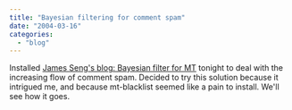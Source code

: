 ```yaml
---
title: "Bayesian filtering for comment spam"
date: "2004-03-16"
categories: 
  - "blog"
---
```


Installed [James Seng's blog: Bayesian filter for MT](http://james.seng.cc/archives/000152.html "James Seng's blog: Bayesian filter for MT") tonight to deal with the increasing flow of comment spam. Decided to try this solution because it intrigued me, and because mt-blacklist seemed like a pain to install. We'll see how it goes.
